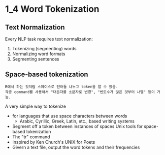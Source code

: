 # 1_4 Word Tokenization
## Text Normalization
Every NLP task requires text normalization:
  1. Tokenizing (segmenting) words
  2. Normalizing word formats
  3. Segmenting sentences
  
## Space-based tokenization
```
R에서 하는 것처럼 스페이스로 단어들 나누고 token을 알 수 있음.
각종 command를 사용해서 "대문자를 소문자로 변경", "빈도수가 많은 것부터 나열" 등이 가능.
```

A very simple way to tokenize
  + for languages that use space characters between words
    - Arabic, Cyrillic, Greek, Latin, etc., based writing systems
  + Segment off a token between instances of spaces
Unix tools for space-based tokenization
  + The "tr" command
  + Inspired by Ken Church's UNIX for Poets
  + Givern a text file, output the word tokens and their frequencies
